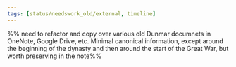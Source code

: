 ```yaml
---
tags: [status/needswork_old/external, timeline]
---
```


%% need to refactor and copy over various old Dunmar documnets in OneNote, Google Drive, etc. Minimal canonical information, except around the beginning of the dynasty and then around the start of the Great War, but worth preserving in the note%%
